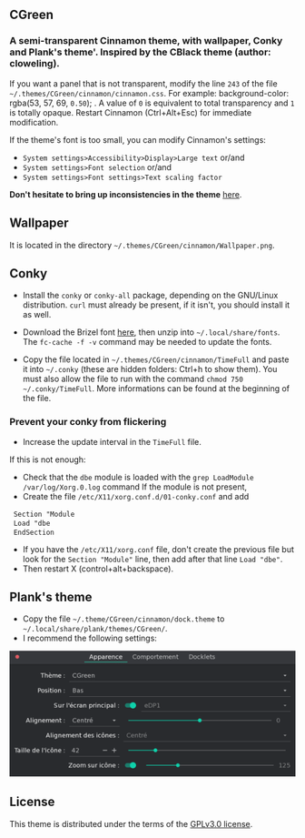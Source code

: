 ## CGreen

### A semi-transparent Cinnamon theme, with wallpaper, Conky and Plank's theme'. Inspired by the CBlack theme (author: cloweling).
If you want a panel that is not transparent, modify the line `243` of the file `~/.themes/CGreen/cinnamon/cinnamon.css`.
For example: background-color: rgba(53, 57, 69, `0.50`); . A value of `0` is equivalent to total transparency and `1` is totally opaque. Restart Cinnamon (Ctrl+Alt+Esc) for immediate modification.

If the theme's font is too small, you can modify Cinnamon's settings:
* `System settings>Accessibility>Display>Large text` or/and
* `System settings>Font selection` or/and
* `System settings>Font settings>Text scaling factor`

**Don't hesitate to bring up inconsistencies in the theme** [here](https://github.com/Bundy01/cinnamon-spices-themes/issues).


## Wallpaper

It is located in the directory `~/.themes/CGreen/cinnamon/Wallpaper.png`.


## Conky

* Install the `conky` or `conky-all` package, depending on the GNU/Linux distribution. `curl` must already be present, if it isn't, you should install it as well.

* Download the Brizel font [here](https://dl.dafont.com/dl/?f=brizel), then unzip into `~/.local/share/fonts`. The `fc-cache -f -v` command may be needed to update the fonts.

* Copy the file located in `~/.themes/CGreen/cinnamon/TimeFull` and paste it into `~/.conky` (these are hidden folders: Ctrl+h to show them). You must also allow the file to run with the command `chmod 750 ~/.conky/TimeFull`. More informations can be found at the beginning of the file.

### Prevent your conky from flickering
* Increase the update interval in the `TimeFull` file.

If this is not enough:
* Check that the `dbe` module is loaded with the `grep LoadModule /var/log/Xorg.0.log` command
If the module is not present,
* Create the file `/etc/X11/xorg.conf.d/01-conky.conf` and add

```
 Section "Module
 Load "dbe
 EndSection
```
* If you have the `/etc/X11/xorg.conf` file, don't create the previous file but look for the `Section "Module"` line, then add after that line `Load "dbe"`. 
* Then restart X (control+alt+backspace).


## Plank's theme

* Copy the file `~/.theme/CGreen/cinnamon/dock.theme` to `~/.local/share/plank/themes/CGreen/`.
* I recommend the following settings:

![](https://raw.githubusercontent.com/Bundy01/cinnamon-spices-themes/aa35db7bc067953441b48ad03d696be67fccea35/CGreen/settings-CGreen.png)


## License

This theme is distributed under the terms of the [GPLv3.0 license](https://raw.githubusercontent.com/linuxmint/cinnamon-spices-themes/master/CGreen/LICENCE).
